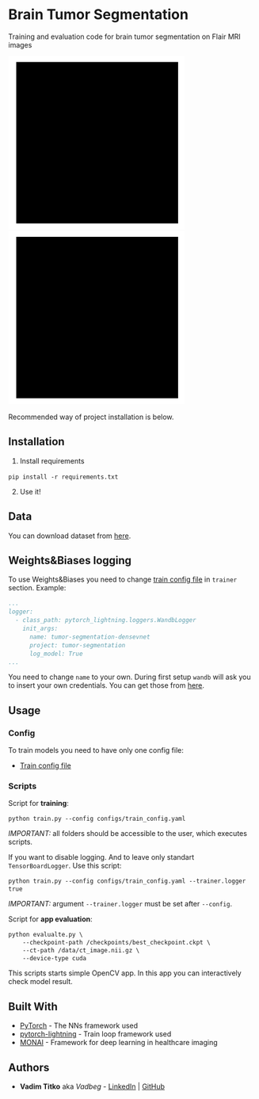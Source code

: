 # Brain Tumor Segmentation

Training and evaluation code for brain tumor segmentation on Flair MRI images

![tumor_seg_example1](images/tumor_seg_example1.gif)
![tumor_seg_example2](images/tumor_seg_example2.gif)

Recommended way of project installation is below.

## Installation

1. Install requirements

`pip install -r requirements.txt`

2. Use it!

## Data

You can download dataset from [here](https://www.kaggle.com/dschettler8845/brats-2021-task1).


## Weights&Biases logging

To use Weights&Biases you need to change [train config file](configs/train_config.yaml) in `trainer` section. Example:
```yaml
...
logger:
  - class_path: pytorch_lightning.loggers.WandbLogger
    init_args:
      name: tumor-segmentation-densevnet
      project: tumor-segmentation
      log_model: True
...
```

You need to change `name` to your own. During first setup `wandb` will ask you to insert your own credentials.
You can get those from [here](https://wandb.ai/settings).

## Usage

### Config

To train models you need to have only one config file:
 * [Train config file](configs/train_config.yaml)

### Scripts

Script for **training**:

```
python train.py --config configs/train_config.yaml
```
*IMPORTANT:* all folders should be accessible to the user, which executes scripts.

If you want to disable logging. And to leave only standart `TensorBoardLogger`. Use this script:
```
python train.py --config configs/train_config.yaml --trainer.logger true
```
*IMPORTANT:* argument `--trainer.logger` must be set after `--config`.


Script for **app evaluation**:

```
python evalualte.py \
    --checkpoint-path /checkpoints/best_checkpoint.ckpt \
    --ct-path /data/ct_image.nii.gz \
    --device-type cuda
```

This scripts starts simple OpenCV app. In this app you can interactively check model result.


## Built With

* [PyTorch](https://pytorch.org) - The NNs framework used
* [pytorch-lightning](https://www.pytorchlightning.ai) - Train loop framework used
* [MONAI](https://github.com/Project-MONAI/MONAI) - Framework for deep learning in healthcare imaging

## Authors

* **Vadim Titko** aka *Vadbeg* -
[LinkedIn](https://www.linkedin.com/in/vadtitko/) |
[GitHub](https://github.com/Vadbeg/PythonHomework/commits?author=Vadbeg)
